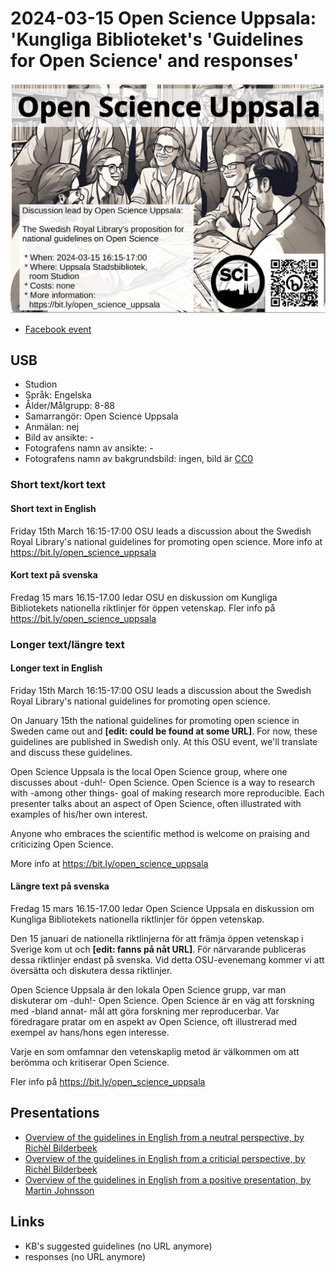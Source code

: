 # 2024-03-15 Open Science Uppsala: 'Kungliga Biblioteket's 'Guidelines for Open Science' and responses'

![Open Science Uppsala: 'Kungliga Biblioteket's 'Guidelines for Open Science' and responses'](20240315_osu_screens.jpg)

* [Facebook event](https://fb.me/e/1Lntichpm)

## USB

* Studion
* Språk: Engelska
* Ålder/Målgrupp: 8-88
* Samarrangör: Open Science Uppsala
* Anmälan: nej
* Bild av ansikte: -
* Fotografens namn av ansikte: -
* Fotografens namn av bakgrundsbild: ingen, bild är [CC0](https://en.wikipedia.org/wiki/Creative_Commons_license#Zero_/_public_domain)

### Short text/kort text

#### Short text in English

Friday 15th March 16:15-17:00 OSU leads a discussion about
the Swedish Royal Library's natio­nal guide­li­nes for promoting open science.
More info at <https://bit.ly/open_science_uppsala>

#### Kort text på svenska

Fredag 15 mars 16.15-17.00 ledar OSU en diskussion om
Kungliga Bibliotekets nationella riktlinjer för öppen vetenskap.
Fler info på <https://bit.ly/open_science_uppsala>

### Longer text/längre text

#### Longer text in English

Friday 15th March 16:15-17:00 OSU leads a discussion about
the Swedish Royal Library's natio­nal guide­li­nes for promoting open science.

On January 15th the natio­nal guide­li­nes for promoting open science in Sweden
came out and **[edit: could be found at some URL]**.
For now, these guidelines are published in Swedish only.
At this OSU event, we'll translate and discuss these guidelines.

Open Science Uppsala is the local Open Science group,
where one discusses about -duh!- Open Science.
Open Science is a way to research with -among other things-
goal of making research more reproducible.
Each presenter talks about an aspect of Open Science, often
illustrated with examples of his/her own interest.

Anyone who embraces the scientific method is welcome
on praising and criticizing Open Science.

More info at <https://bit.ly/open_science_uppsala>

#### Längre text på svenska

Fredag 15 mars 16.15-17.00 ledar Open Science Uppsala
en diskussion om
Kungliga Bibliotekets nationella riktlinjer för öppen vetenskap.

Den 15 januari de nationella riktlinjerna för att främja öppen vetenskap i Sverige
kom ut och **[edit: fanns på nåt URL]**.
För närvarande publiceras dessa riktlinjer endast på svenska.
Vid detta OSU-evenemang kommer vi att översätta och diskutera dessa riktlinjer.

Open Science Uppsala är den lokala Open Science grupp,
var man diskuterar om -duh!- Open Science.
Open Science är en väg att forskning med -bland annat-
mål att göra forskning mer reproducerbar.
Var föredragare pratar om en aspekt av Open Science, oft
illustrerad med exempel av hans/hons egen interesse.

Varje en som omfamnar den vetenskaplig metod är välkommen
om att berömma och kritiserar Open Science.

Fler info på <https://bit.ly/open_science_uppsala>

## Presentations

* [Overview of the guidelines in English from a neutral perspective, by Richèl Bilderbeek](https://youtu.be/mMDhbwCyYko)
* [Overview of the guidelines in English from a criticial perspective, by Richèl Bilderbeek](https://youtu.be/--Z81_3JrH8?si=T8z2QjlLAAgYALKD)
* [Overview of the guidelines in English from a positive presentation, by Martin Johnsson](osu_march2024.pdf)

## Links

* KB's suggested guidelines (no URL anymore)
* responses (no URL anymore)
